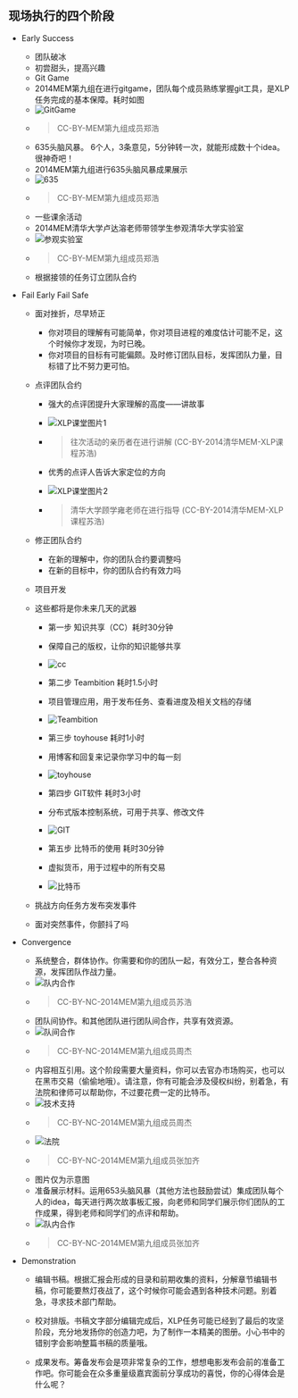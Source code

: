 ## 现场执行的四个阶段

* Early Success
	* 团队破冰
	* 初尝甜头，提高兴趣
	* Git Game
 	* 2014MEM第九组在进行gitgame，团队每个成员熟练掌握git工具，是XLP任务完成的基本保障。耗时如图
 	* ![GitGame](../assets/FranksData/IMG_1047.png)
 	* > CC-BY-MEM第九组成员郑浩
	* 635头脑风暴。  6个人，3条意见，5分钟转一次，就能形成数十个idea。很神奇吧！
 	* 2014MEM第九组进行635头脑风暴成果展示
 	* ![635](../assets/FranksData/1.png)
 	* > CC-BY-MEM第九组成员郑浩
 	* 一些课余活动
  	* 2014MEM清华大学卢达溶老师带领学生参观清华大学实验室
  	* ![参观实验室](../assets/FranksData/2.png)
  	* > CC-BY-MEM第九组成员郑浩
	* 根据接领的任务订立团队合约
* Fail Early Fail Safe
  * 面对挫折，尽早矫正
	 * 你对项目的理解有可能简单，你对项目进程的难度估计可能不足，这个时候你才发现，为时已晚。
	 * 你对项目的目标有可能偏颇。及时修订团队目标，发挥团队力量，目标错了比不努力更可怕。
  * 点评团队合约

	 * 强大的点评团提升大家理解的高度——讲故事
	 * ![XLP课堂图片1](../assets/execution/four_stage/XLP课堂图片1.png)
	 *  > 往次活动的亲历者在进行讲解
(CC-BY-2014清华MEM-XLP课程苏浩)
	 * 优秀的点评人告诉大家定位的方向

	 * ![XLP课堂图片2](../assets/execution/four_stage/XLP课堂图片2.png)

	 * > 清华大学顾学雍老师在进行指导
(CC-BY-2014清华MEM-XLP课程苏浩)

  * 修正团队合约

 	 * 在新的理解中，你的团队合约要调整吗
 	 * 在新的目标中，你的团队合约有效力吗

  * 项目开发
   * 这些都将是你未来几天的武器
	 * 第一步   知识共享（CC）耗时30分钟

     * 保障自己的版权，让你的知识能够共享
     * ![cc](../assets/execution/four_stage/a.png)

     * 第二步   Teambition    耗时1.5小时
     * 项目管理应用，用于发布任务、查看进度及相关文档的存储
     * ![Teambition](../assets/execution/four_stage/b.png)

     * 第三步   toyhouse      耗时1小时
     * 用博客和回复来记录你学习中的每一刻
     * ![toyhouse](../assets/execution/four_stage/c.png)

     * 第四步   GIT软件       耗时3小时
     * 分布式版本控制系统，可用于共享、修改文件
     * ![GIT](../assets/execution/four_stage/d.png)

     * 第五步   比特币的使用  耗时30分钟
     * 虚拟货币，用于过程中的所有交易
     * ![比特币](../assets/execution/four_stage/e.png)

  * 挑战方向任务方发布突发事件
   * 面对突然事件，你颤抖了吗


* Convergence
	* 系统整合，群体协作。你需要和你的团队一起，有效分工，整合各种资源，发挥团队作战力量。
	* ![队内合作](../assets/FranksData/01.png)
	* > CC-BY-NC-2014MEM第九组成员苏浩
	* 团队间协作。和其他团队进行团队间合作，共享有效资源。
	* ![队间合作](../assets/FranksData/04.png)
	* > CC-BY-NC-2014MEM第九组成员周杰
	* 内容相互引用。这个阶段需要大量资料，你可以去官办市场购买，也可以在黑市交易（偷偷地哦）。请注意，你有可能会涉及侵权纠纷，别着急，有法院和律师可以帮助你，不过要花费一定的比特币。
	* ![技术支持](../assets/FranksData/05.png)
	* > CC-BY-NC-2014MEM第九组成员周杰
	* ![法院](../assets/FranksData/02.png)
	* > CC-BY-NC-2014MEM第九组成员张加齐
	* 图片仅为示意图
	* 准备展示材料。运用653头脑风暴（其他方法也鼓励尝试）集成团队每个人的idea，每天进行两次故事板汇报，向老师和同学们展示你们团队的工作成果，得到老师和同学们的点评和帮助。
	* ![队内合作](../assets/FranksData/03.png)
	* > CC-BY-NC-2014MEM第九组成员张加齐


* Demonstration
    * 编辑书稿。根据汇报会形成的目录和前期收集的资料，分解章节编辑书稿，你可能要熬灯夜战了，这个时候你可能会遇到各种技术问题。别着急，寻求技术部门帮助。

    * 校对排版。书稿文字部分编辑完成后，XLP任务可能已经到了最后的攻坚阶段，充分地发扬你的创造力吧，为了制作一本精美的图册。小心书中的错别字会影响整篇书稿的质量哦。

    * 成果发布。筹备发布会是项非常复杂的工作，想想电影发布会前的准备工作吧。你可能会在众多重量级嘉宾面前分享成功的喜悦，你的心得体会是什么呢？






